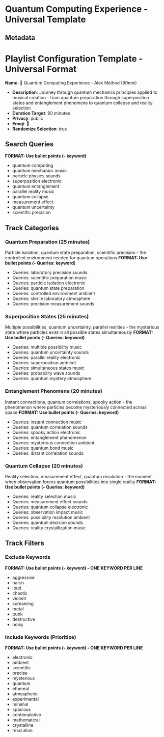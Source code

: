 # Quantum Computing Experience - Universal Template

## Metadata
# Playlist Configuration Template - Universal Format

**Name**: 🚀 Quantum Computing Experience - Alex Method (90min)
- **Description**: Journey through quantum mechanics principles applied to musical creation - from quantum preparation through superposition states and entanglement phenomena to quantum collapse and reality selection
- **Duration Target**: 90 minutes
- **Privacy**: public
- **Emoji**: 🚀
- **Randomize Selection**: true

## Search Queries
**FORMAT: Use bullet points (- keyword)**
- quantum computing
- quantum mechanics music
- particle physics sounds
- superposition electronic
- quantum entanglement
- parallel reality music
- quantum collapse
- measurement effect
- quantum uncertainty
- scientific precision

## Track Categories
### Quantum Preparation (25 minutes)
Particle isolation, quantum state preparation, scientific precision - the controlled environment needed for quantum operations
**FORMAT: Use bullet points (- Queries: keyword)**
- Queries: laboratory precision sounds
- Queries: scientific preparation music
- Queries: particle isolation electronic
- Queries: quantum state preparation
- Queries: controlled environment ambient
- Queries: sterile laboratory atmosphere
- Queries: precision measurement sounds

### Superposition States (25 minutes)
Multiple possibilities, quantum uncertainty, parallel realities - the mysterious state where particles exist in all possible states simultaneously
**FORMAT: Use bullet points (- Queries: keyword)**
- Queries: multiple possibility music
- Queries: quantum uncertainty sounds
- Queries: parallel reality electronic
- Queries: superposition ambient
- Queries: simultaneous states music
- Queries: probability wave sounds
- Queries: quantum mystery atmosphere

### Entanglement Phenomena (20 minutes)
Instant connections, quantum correlations, spooky action - the phenomenon where particles become mysteriously connected across space
**FORMAT: Use bullet points (- Queries: keyword)**
- Queries: instant connection music
- Queries: quantum correlation sounds
- Queries: spooky action electronic
- Queries: entanglement phenomenon
- Queries: mysterious connection ambient
- Queries: quantum bond music
- Queries: distant correlation sounds

### Quantum Collapse (20 minutes)
Reality selection, measurement effect, quantum resolution - the moment when observation forces quantum possibilities into single reality
**FORMAT: Use bullet points (- Queries: keyword)**
- Queries: reality selection music
- Queries: measurement effect sounds
- Queries: quantum collapse electronic
- Queries: observation impact music
- Queries: possibility resolution ambient
- Queries: quantum decision sounds
- Queries: reality crystallization music

## Track Filters
### Exclude Keywords
**FORMAT: Use bullet points (- keyword) - ONE KEYWORD PER LINE**
- aggressive
- harsh
- loud
- chaotic
- violent
- screaming
- metal
- punk
- destructive
- noisy

### Include Keywords (Prioritize)
**FORMAT: Use bullet points (- keyword) - ONE KEYWORD PER LINE**
- electronic
- ambient
- scientific
- precise
- mysterious
- quantum
- ethereal
- atmospheric
- experimental
- minimal
- spacious
- contemplative
- mathematical
- crystalline
- resolution
